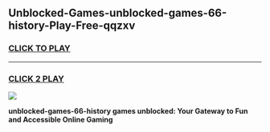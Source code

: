 
## Unblocked-Games-unblocked-games-66-history-Play-Free-qqzxv
<h3>
<a href="https://premium76.site?title=unblocked-games-66-history&ref=18A">CLICK TO PLAY</a></h3>
<hr>

<h3>
<a href="https://premium76.site?title=unblocked-games-66-history&ref=18A">CLICK 2 PLAY</a>
  
</h3>

<a href="https://premium76.site?title=unblocked-games-66-history&ref=18A"><img src="https://clearcache.store/games.png"></a>


**unblocked-games-66-history games unblocked: Your Gateway to Fun and Accessible Online Gaming**
